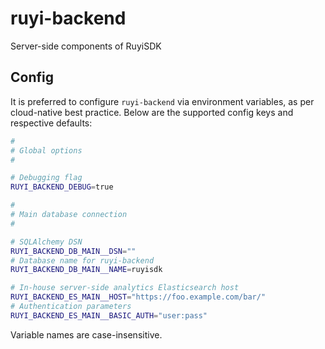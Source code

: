 # ruyi-backend

Server-side components of RuyiSDK

## Config

It is preferred to configure `ruyi-backend` via environment variables,
as per cloud-native best practice. Below are the supported config keys
and respective defaults:

```sh
#
# Global options
#

# Debugging flag
RUYI_BACKEND_DEBUG=true

#
# Main database connection
#

# SQLAlchemy DSN
RUYI_BACKEND_DB_MAIN__DSN=""
# Database name for ruyi-backend
RUYI_BACKEND_DB_MAIN__NAME=ruyisdk

# In-house server-side analytics Elasticsearch host
RUYI_BACKEND_ES_MAIN__HOST="https://foo.example.com/bar/"
# Authentication parameters
RUYI_BACKEND_ES_MAIN__BASIC_AUTH="user:pass"
```

Variable names are case-insensitive.
